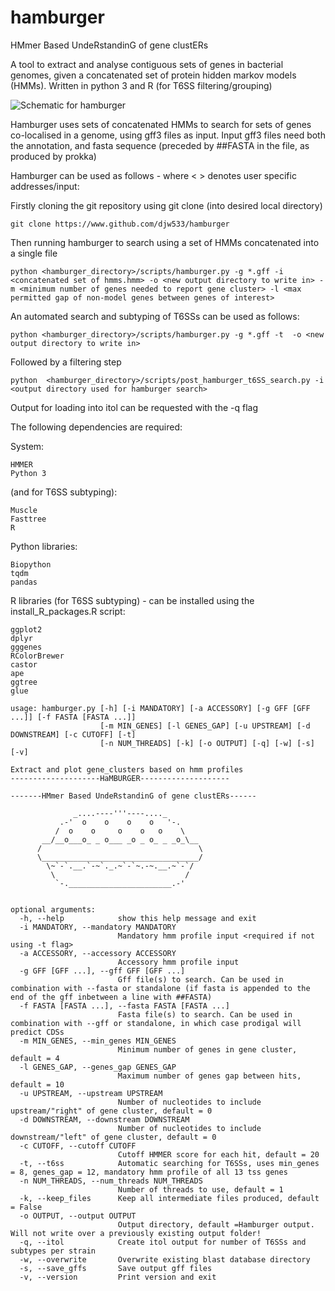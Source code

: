 # hamburger

HMmer Based UndeRstandinG of gene clustERs

A tool to extract and analyse contiguous sets of genes in bacterial genomes, given a concatenated set of protein hidden markov models (HMMs). Written in python 3 and R (for T6SS filtering/grouping)


![Schematic for hamburger](https://raw.githubusercontent.com/djw533/hamburger/master/schematic/hamburger_schematic.png)


Hamburger uses sets of concatenated HMMs to search for sets of genes co-localised in a genome, using gff3 files as input. Input gff3 files need both the annotation, and fasta sequence (preceded by ##FASTA in the file, as produced by prokka)

Hamburger can be used as follows - where < > denotes user specific addresses/input:

Firstly cloning the git repository using git clone (into desired local directory)
```
git clone https://www.github.com/djw533/hamburger
```

Then running hamburger to search using a set of HMMs concatenated into a single file
```
python <hamburger_directory>/scripts/hamburger.py -g *.gff -i <concatenated set of hmms.hmm> -o <new output directory to write in> -m <minimum number of genes needed to report gene cluster> -l <max permitted gap of non-model genes between genes of interest>
```
An automated search and subtyping of T6SSs can be used as follows:
```
python <hamburger_directory>/scripts/hamburger.py -g *.gff -t  -o <new output directory to write in>
```
Followed by a filtering step
```
python  <hamburger_directory>/scripts/post_hamburger_t6SS_search.py -i <output directory used for hamburger search>
```

Output for loading into itol can be requested with the -q flag

The following dependencies are required:

System:
```
HMMER
Python 3
```
(and for T6SS subtyping):
```
Muscle
Fasttree
R
```

Python libraries:
```
Biopython
tqdm
pandas
```

R libraries (for T6SS subtyping) - can be installed using the install_R_packages.R script:
```
ggplot2
dplyr
gggenes
RColorBrewer
castor
ape
ggtree
glue
```




```
usage: hamburger.py [-h] [-i MANDATORY] [-a ACCESSORY] [-g GFF [GFF ...]] [-f FASTA [FASTA ...]]
                    [-m MIN_GENES] [-l GENES_GAP] [-u UPSTREAM] [-d DOWNSTREAM] [-c CUTOFF] [-t]
                    [-n NUM_THREADS] [-k] [-o OUTPUT] [-q] [-w] [-s] [-v]

Extract and plot gene_clusters based on hmm profiles
--------------------HaMBURGER--------------------

-------HMmer Based UndeRstandinG of gene clustERs------

              _....----'''----...._
           .-'  o    o    o    o   '-.
          /  o    o     o    o   o    \  	
       __/__o___o_ _ o___ _o _ o_ _ _o_\__
      /                                   \ 	
      \___________________________________/
        \~`-`.__.`-~`._.~`-`~.-~.__.~`-`/
         \                             /
          `-._______________________.-'


optional arguments:
  -h, --help            show this help message and exit
  -i MANDATORY, --mandatory MANDATORY
                        Mandatory hmm profile input <required if not using -t flag>
  -a ACCESSORY, --accessory ACCESSORY
                        Accessory hmm profile input
  -g GFF [GFF ...], --gff GFF [GFF ...]
                        Gff file(s) to search. Can be used in combination with --fasta or standalone (if fasta is appended to the end of the gff inbetween a line with ##FASTA)
  -f FASTA [FASTA ...], --fasta FASTA [FASTA ...]
                        Fasta file(s) to search. Can be used in combination with --gff or standalone, in which case prodigal will predict CDSs
  -m MIN_GENES, --min_genes MIN_GENES
                        Minimum number of genes in gene cluster, default = 4
  -l GENES_GAP, --genes_gap GENES_GAP
                        Maximum number of genes gap between hits, default = 10
  -u UPSTREAM, --upstream UPSTREAM
                        Number of nucleotides to include upstream/"right" of gene cluster, default = 0
  -d DOWNSTREAM, --downstream DOWNSTREAM
                        Number of nucleotides to include downstream/"left" of gene cluster, default = 0
  -c CUTOFF, --cutoff CUTOFF
                        Cutoff HMMER score for each hit, default = 20
  -t, --t6ss            Automatic searching for T6SSs, uses min_genes = 8, genes_gap = 12, mandatory hmm profile of all 13 tss genes
  -n NUM_THREADS, --num_threads NUM_THREADS
                        Number of threads to use, default = 1
  -k, --keep_files      Keep all intermediate files produced, default = False
  -o OUTPUT, --output OUTPUT
                        Output directory, default =Hamburger output. Will not write over a previously existing output folder!
  -q, --itol            Create itol output for number of T6SSs and subtypes per strain
  -w, --overwrite       Overwrite existing blast database directory
  -s, --save_gffs       Save output gff files
  -v, --version         Print version and exit
```
